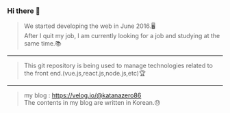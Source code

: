 ### Hi there 👋

> We started developing the web in June 2016.🖥️ <br>
> After I quit my job, I am currently looking for a job and studying at the same time.📚

--- 

> This git repository is being used to manage technologies related to the front end.(vue.js,react.js,node.js,etc)🏆

---

> my blog : https://velog.io/@katanazero86 <br>
> The contents in my blog are written in Korean.😓

<!--
**katanazero86/katanazero86** is a ✨ _special_ ✨ repository because its `README.md` (this file) appears on your GitHub profile.

Here are some ideas to get you started:

- 🔭 I’m currently working on ...
- 🌱 I’m currently learning ...
- 👯 I’m looking to collaborate on ...
- 🤔 I’m looking for help with ...
- 💬 Ask me about ...
- 📫 How to reach me: ...
- 😄 Pronouns: ...
- ⚡ Fun fact: ...
-->
